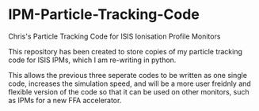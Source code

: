 # IPM-Particle-Tracking-Code
Chris's Particle Tracking Code for ISIS Ionisation Profile Monitors

This repository has been created to store copies of my particle tracking code for ISIS IPMs, which I am re-writing in python.

This allows the previous three seperate codes to be written as one single code, increases the simulation speed, and will be a more user freidnly and flexible version of the code so that it can be used on other monitors, such as IPMs for a new FFA accelerator.
